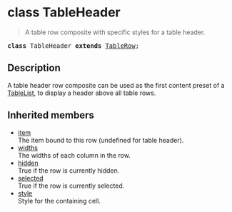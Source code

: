 # class TableHeader

> A table row composite with specific styles for a table header.

<pre class="docgen_signature"><b>class</b> TableHeader <b>extends</b> <a href="TableRow.md">TableRow</a>;</pre>

## Description

A table header row composite can be used as the first content preset of a [TableList](TableList.md), to display a header above all table rows.

## Inherited members

- [<!--{ref:property}-->item](TableRow_item.md) \
    The item bound to this row (undefined for table header).
- [<!--{ref:property}-->widths](TableRow_base_widths.md) \
    The widths of each column in the row.
- [<!--{ref:property}-->hidden](TableRow_base_hidden.md) \
    True if the row is currently hidden.
- [<!--{ref:property}-->selected](TableRow_base_selected.md) \
    True if the row is currently selected.
- [<!--{ref:property}-->style](TableRow_base_style.md) \
    Style for the containing cell.